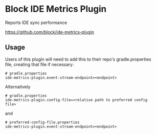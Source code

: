 # Block IDE Metrics Plugin

<!-- Plugin description -->
Reports IDE sync performance

https://github.com/block/ide-metrics-plugin
<!-- Plugin description end -->

## Usage

Users of this plugin will need to add this to their repo's gradle.properties file, creating that 
file if necessary:

```
# gradle.properties
ide-metrics-plugin.event-stream-endpoint=<endpoint>
```

Alternatively

```
# gradle.properties
ide-metrics-plugin.config-file=<relative path to preferred config file>
```
and
```
# preferred-config-file.properties
ide-metrics-plugin.event-stream-endpoint=<endpoint>
```
